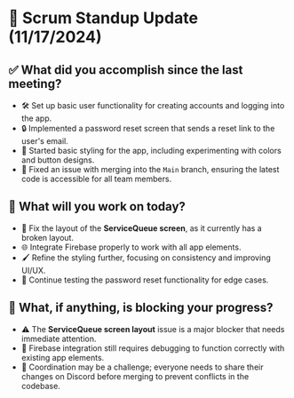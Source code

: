 # 📝 Scrum Standup Update (11/17/2024)

## ✅ What did you accomplish since the last meeting?
- 🛠️ Set up basic user functionality for creating accounts and logging into the app.
- 🔒 Implemented a password reset screen that sends a reset link to the user's email.
- 🎨 Started basic styling for the app, including experimenting with colors and button designs.
- 🧩 Fixed an issue with merging into the `Main` branch, ensuring the latest code is accessible for all team members.

## 🚀 What will you work on today?
- 🔧 Fix the layout of the **ServiceQueue screen**, as it currently has a broken layout.
- 🌐 Integrate Firebase properly to work with all app elements.
- 🖌️ Refine the styling further, focusing on consistency and improving UI/UX.
- 🔄 Continue testing the password reset functionality for edge cases.

## 🚧 What, if anything, is blocking your progress?
- ⚠️ The **ServiceQueue screen layout** issue is a major blocker that needs immediate attention.
- 🐛 Firebase integration still requires debugging to function correctly with existing app elements.
- 🤝 Coordination may be a challenge; everyone needs to share their changes on Discord before merging to prevent conflicts in the codebase.
